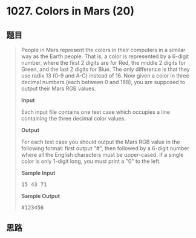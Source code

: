 <h1>1027. Colors in Mars (20)</h1>

## 题目

> <div id="problemContent">
> <p>People in Mars represent the colors in their computers in a similar way as the Earth people.  That is, a color is represented by a 6-digit number, where the first 2 digits are for Red, the middle 2 digits for Green, and the last 2 digits  for Blue.  The only difference is that they use radix 13 (0-9 and A-C) instead of 16.  Now given a color in three decimal numbers (each between 0 and 168), you are supposed to output their Mars RGB values.</p>
> <p><b>Input</b></p>
> <p>Each input file contains one test case which occupies a line containing the three decimal color values.  
> </p><p>
> </p><p><b>Output</b></p>
> <p>For each test case you should output the Mars RGB value in the following format: first output "#", then followed by a 6-digit number where all the English characters must be upper-cased.  If a single color is only 1-digit long, you must print a "0" to the left. </p>
> <b>Sample Input</b><pre>
> 15 43 71
> </pre>
> <b>Sample Output</b><pre>
> #123456
> </pre>
> </div>

## 思路

